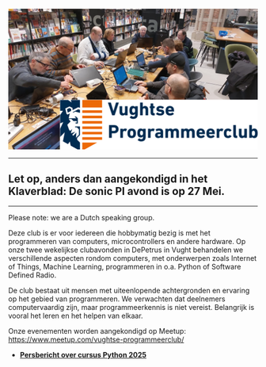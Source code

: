 ![Leden van de Vughtse Programmeerclub demonstreren een project](https://github.com/VughtseProgrammeerclub/.github/blob/main/vpc-met-logo.png)

***
## **Let op, anders dan aangekondigd in het Klaverblad: De sonic PI avond is op 27 Mei.** 
***

Please note: we are a Dutch speaking group.

Deze club is er voor iedereen die hobbymatig bezig is met het programmeren van computers, microcontrollers en andere hardware. Op onze twee wekelijkse clubavonden in DePetrus in Vught behandelen we verschillende aspecten rondom computers, met onderwerpen zoals Internet of Things, Machine Learning, programmeren in o.a. Python of Software Defined Radio.

De club bestaat uit mensen met uiteenlopende achtergronden en ervaring op het gebied van programmeren. We verwachten dat deelnemers computervaardig zijn, maar programmeerkennis is niet vereist. Belangrijk is vooral het leren en het helpen van elkaar.

Onze evenementen worden aangekondigd op Meetup: https://www.meetup.com/vughtse-programmeerclub/

- **[Persbericht over cursus Python 2025](https://github.com/VughtseProgrammeerclub/Algemene-zaken/blob/main/persbericht-cursus-python-2025.md)**

